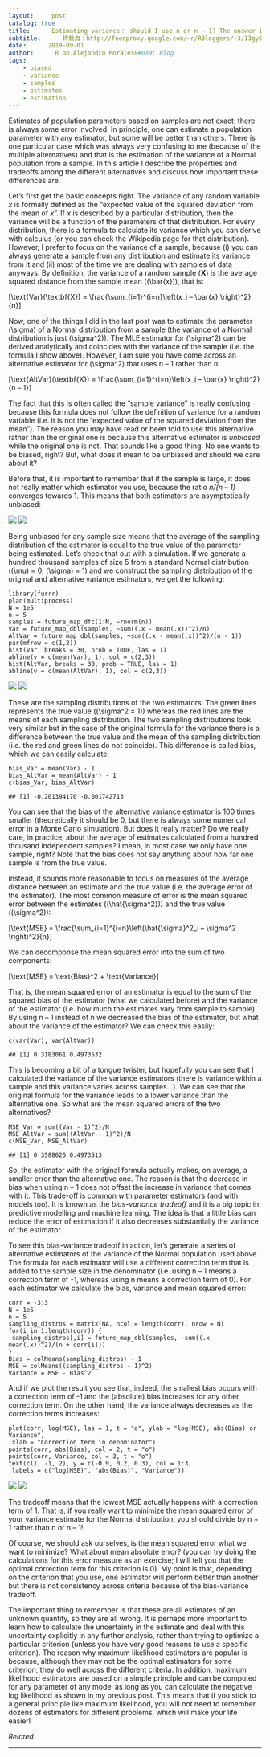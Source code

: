 ```yaml
---
layout:     post
catalog: true
title:      Estimating variance： should I use n or n – 1? The answer is not what you think
subtitle:      转载自：http://feedproxy.google.com/~r/RBloggers/~3/I3gyS3uBh94/
date:      2019-09-01
author:      R on Alejandro Morales&#039; Blog
tags:
    - biased
    - variance
    - samples
    - estimates
    - estimation
---
```






Estimates of population parameters based on samples are not exact: there is always some error involved. In principle, one can estimate a population parameter with any estimator, but some will be better than others. There is one particular case which was always very confusing to me (because of the multiple alternatives) and that is the estimation of the variance of a Normal population from a sample. In this article I describe the properties and tradeoffs among the different alternatives and discuss how important these differences are.

Let’s first get the basic concepts right. The variance of any random variable *x* is formally defined as the “expected value of the squared deviation from the mean of *x*”. If *x* is described by a particular distribution, then the variance will be a function of the parameters of that distribution. For every distribution, there is a formula to calculate its variance which you can derive with calculus (or you can check the Wikipedia page for that distribution). However, I prefer to focus on the variance of a sample, because (i) you can always generate a sample from any distribution and estimate its variance from it and (ii) most of the time we are dealing with samples of data anyways. By definition, the variance of a random sample (**X**) is the average squared distance from the sample mean (\(\bar{x}\)), that is:

\[\text{Var}(\textbf{X}) = \frac{\sum_{i=1}^{i=n}\left(x_i – \bar{x} \right)^2}{n}\]

Now, one of the things I did in the last post was to estimate the parameter \(\sigma\) of a Normal distribution from a sample (the variance of a Normal distribution is just \(\sigma^2\)). The MLE estimator for \(\sigma^2\) can be derived analytically and coincides with the variance of the sample (i.e. the formula I show above). However, I am sure you have come across an alternative estimator for \(\sigma^2\) that uses n – 1 rather than n:

\[\text{AltVar}(\textbf{X}) = \frac{\sum_{i=1}^{i=n}\left(x_i – \bar{x} \right)^2}{n – 1}\]

The fact that this is often called the “sample variance” is really confusing because this formula does not follow the definition of variance for a random variable (i.e. it is not the “expected value of the squared deviation from the mean”). The reason you may have read or been told to use this alternative rather than the original one is because this alternative estimator is *unbiased* while the original one is not. That sounds like a good thing. No one wants to be biased, right? But, what does it mean to be unbiased and should we care about it?

Before that, it is important to remember that if the sample is large, it does not really matter which estimator you use, because the ratio *n/(n – 1)* converges towards 1. This means that both estimators are asymptotically unbiased:

![](https://i1.wp.com/alemorales.info/post/05_VarianceEstimators_files/figure-html/unnamed-chunk-1-1.png?w=450&is-pending-load=1#038;ssl=1)
![](https://i1.wp.com/alemorales.info/post/05_VarianceEstimators_files/figure-html/unnamed-chunk-1-1.png?w=450&ssl=1)


Being unbiased for any sample size means that the average of the sampling distribution of the estimator is equal to the true value of the parameter being estimated. Let’s check that out with a simulation. If we generate a hundred thousand samples of size 5 from a standard Normal distribution (\(\mu\) = 0, \(\sigma\) = 1) and we construct the sampling distribution of the original and alternative variance estimators, we get the following:

```
library(furrr)
plan(multiprocess)
N = 1e5
n = 5
samples = future_map_dfc(1:N, ~rnorm(n))
Var = future_map_dbl(samples, ~sum((.x - mean(.x))^2)/n)
AltVar = future_map_dbl(samples, ~sum((.x - mean(.x))^2)/(n - 1))
par(mfrow = c(1,2))
hist(Var, breaks = 30, prob = TRUE, las = 1)
abline(v = c(mean(Var), 1), col = c(2,3))
hist(AltVar, breaks = 30, prob = TRUE, las = 1)
abline(v = c(mean(AltVar), 1), col = c(2,3))
```

![](https://i0.wp.com/alemorales.info/post/05_VarianceEstimators_files/figure-html/unnamed-chunk-2-1.png?w=450&is-pending-load=1#038;ssl=1)
![](https://i0.wp.com/alemorales.info/post/05_VarianceEstimators_files/figure-html/unnamed-chunk-2-1.png?w=450&ssl=1)


These are the sampling distributions of the two estimators. The green lines represents the true value (\(\sigma^2 = 1\)) whereas the red lines are the means of each sampling distribution. The two sampling distributions look very similar but in the case of the original formula for the variance there is a difference between the true value and the mean of the sampling distribution (i.e. the red and green lines do not coincide). This difference is called bias, which we can easily calculate:

```
bias_Var = mean(Var) - 1
bias_AltVar = mean(AltVar) - 1
c(bias_Var, bias_AltVar)
```

```
## [1] -0.201394170 -0.001742713
```

You can see that the bias of the alternative variance estimator is 100 times smaller (theoretically it should be 0, but there is always some numerical error in a Monte Carlo simulation). But does it really matter? Do we really care, in practice, about the average of estimates calculated from a hundred thousand independent samples? I mean, in most case we only have one sample, right? Note that the bias does not say anything about how far one sample is from the true value.

Instead, it sounds more reasonable to focus on measures of the average distance between an estimate and the true value (i.e. the average error of the estimator). The most common measure of error is the mean squared error between the estimates (\(\hat{\sigma^2}\)) and the true value (\(\sigma^2\)):

\[\text{MSE} = \frac{\sum_{i=1}^{i=n}\left(\hat{\sigma}^2_i – \sigma^2 \right)^2}{n}\]

We can decomponse the mean squared error into the sum of two components:

\[\text{MSE} = \text{Bias}^2 + \text{Variance}\]

That is, the mean squared error of an estimator is equal to the sum of the squared bias of the estimator (what we calculated before) and the variance of the estimator (i.e. how much the estimates vary from sample to sample). By using n – 1 instead of n we decreased the bias of the estimator, but what about the variance of the estimator? We can check this easily:

```
c(var(Var), var(AltVar))
```

```
## [1] 0.3183061 0.4973532
```

This is becoming a bit of a tongue twister, but hopefully you can see that I calculated the variance of the variance estimators (there is variance within a sample and this variance varies across samples…). We can see that the original formula for the variance leads to a lower variance than the alternative one. So what are the mean squared errors of the two alternatives?

```
MSE_Var = sum((Var - 1)^2)/N
MSE_AltVar = sum((AltVar - 1)^2)/N
c(MSE_Var, MSE_AltVar)
```

```
## [1] 0.3588625 0.4973513
```

So, the estimator with the original formula actually makes, on average, a smaller error than the alternative one. The reason is that the decrease in bias when using n – 1 does not offset the increase in variance that comes with it. This trade-off is common with parameter estimators (and with models too). It is known as the *bias-variance tradeoff* and it is a big topic in predictive modelling and machine learning. The idea is that a little bias can reduce the error of estimation if it also decreases substantially the variance of the estimator.

To see this bias-variance tradeoff in action, let’s generate a series of alternative estimators of the variance of the Normal population used above. The formula for each estimator will use a different correction term that is added to the sample size in the denominator (i.e. using n – 1 means a correction term of -1, whereas using n means a correction term of 0). For each estimator we calculate the bias, variance and mean squared error:

```
corr = -3:3
N = 1e5
n = 5
sampling_distros = matrix(NA, ncol = length(corr), nrow = N)
for(i in 1:length(corr)) {
 sampling_distros[,i] = future_map_dbl(samples, ~sum((.x - mean(.x))^2)/(n + corr[i]))
}
Bias = colMeans(sampling_distros) - 1
MSE = colMeans((sampling_distros - 1)^2)
Variance = MSE - Bias^2
```

And if we plot the result you see that, indeed, the smallest bias occurs with a correction term of -1 and the (absolute) bias increases for any other correction term. On the other hand, the variance always decreases as the correction terms increases:

```
plot(corr, log(MSE), las = 1, t = "o", ylab = "log(MSE), abs(Bias) or Variance",
 xlab = "Correction term in denominator")
points(corr, abs(Bias), col = 2, t = "o")
points(corr, Variance, col = 3, t = "o")
text(c(1, -1, 2), y = c(-0.9, 0.2, 0.3), col = 1:3,
 labels = c("log(MSE)", "abs(Bias)", "Variance"))
```

![](https://i0.wp.com/alemorales.info/post/05_VarianceEstimators_files/figure-html/unnamed-chunk-7-1.png?w=450&is-pending-load=1#038;ssl=1)
![](https://i0.wp.com/alemorales.info/post/05_VarianceEstimators_files/figure-html/unnamed-chunk-7-1.png?w=450&ssl=1)


The tradeoff means that the lowest MSE actually happens with a correction term of 1. That is, if you really want to minimize the mean squared error of your variance estimate for the Normal distribution, you should divide by n + 1 rather than n or n – 1!

Of course, we should ask ourselves, is the mean squared error what we want to minimize? What about mean absolute error? (you can try doing the calculations for this error measure as an exercise; I will tell you that the optimal correction term for this criterion is 0). My point is that, depending on the criterion that you use, one estimator will perform better than another but there is not consistency across criteria because of the bias-variance tradeoff.

The important thing to remember is that these are all estimates of an unknown quantity, so they are all wrong. It is perhaps more important to learn how to calculate the uncertainty in the estimate and deal with this uncertainty explicitly in any further analysis, rather than trying to optimize a particular criterion (unless you have very good reasons to use a specific criterion). The reason why maximum likelihood estimators are popular is because, although they may not be the optimal estimators for some criterion, they do well across the different criteria. In addition, maximum likelihood estimators are based on a simple principle and can be computed for any parameter of any model as long as you can calculate the negative log likelihood as shown in my previous post. This means that if you stick to a general principle like maximum likelihood, you will not need to remember dozens of estimators for different problems, which will make your life easier!


*Related*






---
